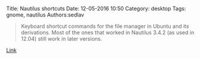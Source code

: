 Title: Nautilus shortcuts
Date: 12-05-2016 10:50
Category: desktop
Tags: gnome, nautilus
Authors:sedlav

> Keyboard shortcut commands for the file manager in Ubuntu and its derivations. Most of the ones that worked in Nautilus 3.4.2 (as used in 12.04) still work in later versions.

[Link](https://quizlet.com/55301024/nautilus-shortcuts-in-ubuntu-nemo-in-linux-mint-flash-cards/)
